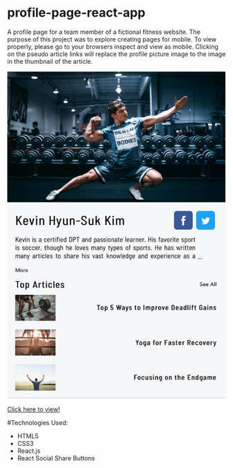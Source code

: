 # profile-page-react-app

A profile page for a team member of a fictional fitness website. The purpose of this project was to explore creating pages for mobile. To view properly, please go to your browsers inspect and view as mobile. Clicking on the pseudo article links will replace the profile picture image to the image in the thumbnail of the article. 

![example image](https://github.com/tim0thylee/profile-page-react-app/blob/master/react-app/src/images/example.png)

[Click here to view!](https://react-app-uyapmddgvk.now.sh/)

#Technologies Used:
* HTML5
* CSS3
* React.js
* React Social Share Buttons
